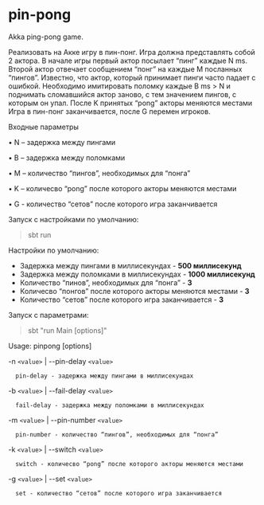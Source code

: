 # pin-pong
Akka ping-pong game.

Реализовать на Акке игру в пин-понг. Игра должна представлять собой 2 актора.
В начале игры первый актор посылает “пинг” каждые N ms.
Второй актор отвечает сообщением “понг” на каждые M посланных  “пингов”.
Известно, что актор, который принимает пинги часто падает с ошибкой.
Необходимо имитировать поломку каждые B ms > N и поднимать сломавшийся актор заново,
с тем значением пингов, с которым он упал. После K принятых “pong” акторы меняются местами
Игра в пин-понг заканчивается, после G перемен игроков.

Входные параметры

• N – задержка между пингами

• B – задержка между поломками

• M – количество “пингов”, необходимых для “понга”

• K – количесво “pong” после которого акторы меняются местами

• G - количество “сетов” после которого игра заканчивается

Запуск с настройками по умолчанию:

>sbt run

Настройки по умолчанию:

* Задержка между пингами в миллисекундах - **500 миллисекунд**
* Задержка между поломками в миллисекундах - **1000 миллисекунд**
* Количество “пинов”, необходимых для “понга” - **3**
* Количесво “понгов” после которого акторы меняются местами - **3**
* Количество “сетов” после которого игра заканчивается - **3**

Запуск с параметрами:

> sbt "run Main [options]"

Usage: pinpong [options]

-n `<value>` | --pin-delay `<value>`

      pin-delay - задержка между пингами в миллисекундах
      
-b `<value>` | --fail-delay `<value>`

      fail-delay - задержка между поломками в миллисекундах
      
-m `<value>` | --pin-number `<value>`

      pin-number - количество “пингов”, необходимых для “понга”
-k `<value>` | --switch `<value>`

      switch - количесво “pong” после которого акторы меняются местами
      
-g `<value>` | --set `<value>`

      set - количество “сетов” после которого игра заканчивается
